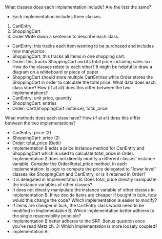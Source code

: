 What classes does each implementation include? Are the lists the same?
- Each implementation includes three classes. 
1. CartEntry
2. ShoppingCart
3. Order
Write down a sentence to describe each class.
- CartEntry: this tracks each item wanting to be purchased and includes how many/price. 
- ShoppingCart: this tracks all items in one shopping cart.
- Order: this tracks ShoppingCart and its total price including sales tax. 
How do the classes relate to each other? It might be helpful to draw a diagram on a whiteboard or piece of paper.
- ShoppingCart should store multiple CartEntries while Order stores the ShoppingCart in order to calculate the total price. 
What data does each class store? How (if at all) does this differ between the two implementations?
- CartEntry: unit price, quantity
- ShoppingCart: entries
- Order: Cart(ShoppingCart instance), total_price

What methods does each class have? How (if at all) does this differ between the two implementations?
- CartEntry: price (2)
- ShoppingCart: price (2)
- Order: total_price (Both)
- Implementation B adds a price instance method for CartEntry and ShoppingCart which is used to calculate total_price in Order. Implementation 2 does not directly modify a different classes' instance variable. 
Consider the Order#total_price method. In each implementation:
Is logic to compute the price delegated to "lower level" classes like ShoppingCart and CartEntry, or is it retained in Order?
- It is delegated in Implementation B. 
Does total_price directly manipulate the instance variables of other classes?
- It does not directly manipulate the instance variable of other classes in Implementation B. 
If we decide items are cheaper if bought in bulk, how would this change the code? Which implementation is easier to modify?
- If items are cheaper in bulk, the CartEntry class would need to be modified in Implementation B. 
Which implementation better adheres to the single responsibility principle?
- Implementation B better adheres to the SRP.
Bonus question once you've read Metz ch. 3: Which implementation is more loosely coupled?
- Implementation B.